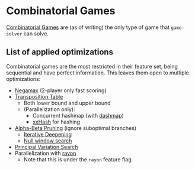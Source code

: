 # Combinatorial Games

[Combinatorial Games](https://en.wikipedia.org/wiki/Combinatorial_game_theory) are (as of writing) the only type of game that `game-solver` can solve. 

## List of applied optimizations

Combinatorial games are the most restricted in their feature set, being sequential and have perfect information. This leaves them open to multiple optimizations:

- [Negamax](https://en.wikipedia.org/wiki/Negamax) (2-player only fast scoring)
- [Transposition Table](https://en.wikipedia.org/wiki/Transposition_table)
    - Both lower bound and upper bound
    - (Parallelization only):
      - Concurrent hashmap (with [dashmap](https://github.com/xacrimon/dashmap))
      - [xxHash](https://github.com/Cyan4973/xxHash) for hashing
- [Alpha-Beta Pruning](https://en.wikipedia.org/wiki/Alpha%E2%80%93beta_pruning) (ignore suboptimal branches)
    - [Iterative Deepening](https://en.wikipedia.org/wiki/Iterative_deepening_depth-first_search)
    - [Null window search](https://www.chessprogramming.org/Null_Window)
- [Principal Variation Search](https://en.wikipedia.org/wiki/Principal_variation_search)
- Parallelization with [rayon](https://github.com/rayon-rs/rayon)
    - Note that this is under the `rayon` feature flag.
